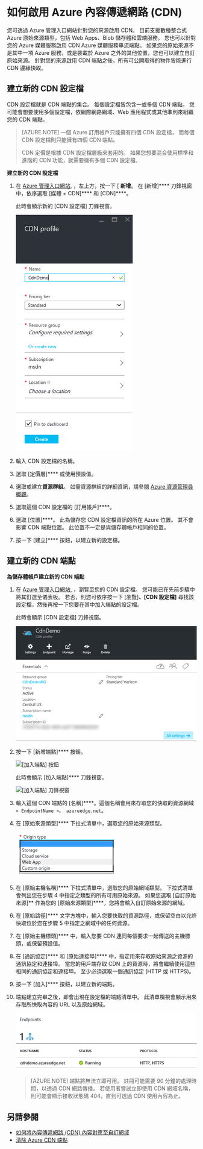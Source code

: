 <properties 
     pageTitle="如何啟用 Azure 內容傳遞網路 (CDN)" 
     description="本主題說明如何啟用 Azure 內容傳遞網路 (CDN)。" 
     services="cdn" 
     documentationCenter="" 
     authors="camsoper" 
     manager="dwrede" 
     editor=""/>
<tags 
     ms.service="cdn" 
     ms.workload="media" 
     ms.tgt_pltfrm="na" 
     ms.devlang="na" 
     ms.topic="article" 
     ms.date="12/02/2015" 
     ms.author="casoper"/>




# 如何啟用 Azure 內容傳遞網路 (CDN)

您可透過 Azure 管理入口網站針對您的來源啟用 CDN。 目前支援數種整合式 Azure 原始來源類型，包括 Web Apps、Blob 儲存體和雲端服務。 您也可以針對您的 Azure 媒體服務啟用 CDN Azure 媒體服務串流端點。 如果您的原始來源不是其中一項 Azure 服務，或是裝載於 Azure 之外的其他位置，您也可以建立自訂原始來源。 針對您的來源啟用 CDN 端點之後，所有可公開取得的物件皆能進行 CDN 邊緣快取。

## 建立新的 CDN 設定檔

CDN 設定檔就是 CDN 端點的集合。 每個設定檔皆包含一或多個 CDN 端點。 您可能會想要使用多個設定檔，依網際網路網域、Web 應用程式或其他準則來組織您的 CDN 端點。
> [AZURE.NOTE] 一個 Azure 訂用帳戶只能擁有四個 CDN 設定檔， 而每個 CDN 設定檔則只能擁有四個 CDN 端點。
>
> CDN 定價是根據 CDN 設定檔層級來套用的。 如果您想要混合使用標準和進階的 CDN 功能，就需要擁有多個 CDN 設定檔。


**建立新的 CDN 設定檔**

1. 在 [Azure 管理入口網站](https://portal.azure.com), ，左上方，按一下 [ **新增**。 在 [新增]**** 刀鋒視窗中，依序選取 [媒體 + CDN]**** 和 [CDN]****。

    此時會顯示新的 [CDN 設定檔] 刀鋒視窗。

    ![新的 CDN 設定檔][new-cdn-profile]

2. 輸入 CDN 設定檔的名稱。

3. 選取 [定價層]**** 或使用預設值。

4. 選取或建立**資源群組**。 如需資源群組的詳細資訊，請參閱 [Azure 資源管理員概觀](resource-group-overview/#resource-groups)。

5. 選取這個 CDN 設定檔的 [訂用帳戶]****。

6. 選取 [位置]****。 此為儲存您 CDN 設定檔資訊的所在 Azure 位置。 其不會影響 CDN 端點位置。 此位置不一定是與儲存體帳戶相同的位置。

7. 按一下 [建立]**** 按鈕，以建立新的設定檔。

## 建立新的 CDN 端點

**為儲存體帳戶建立新的 CDN 端點**

1. 在 [Azure 管理入口網站](https://portal.azure.com), ，瀏覽至您的 CDN 設定檔。 您可能已在先前步驟中將其釘選至儀表板。 若否，則您可依序按一下 [瀏覽]****、[CDN 設定檔]**** 尋找該設定檔，然後再按一下您要在其中加入端點的設定檔。

    此時會顯示 [CDN 設定檔] 刀鋒視窗。

    ![CDN 設定檔][cdn-profile-settings]

2. 按一下 [新增端點]**** 按鈕。

    ![[加入端點] 按鈕][cdn-new-endpoint-button]

    此時會顯示 [加入端點]**** 刀鋒視窗。

    ![[加入端點] 刀鋒視窗][cdn-add-endpoint]

3. 輸入這個 CDN 端點的 [名稱]****。這個名稱會用來存取您的快取的資源網域 `< EndpointName >。 azureedge.net`。

4. 在 [原始來源類型]**** 下拉式清單中，選取您的原始來源類型。

    ![CDN 原始來源類型](./media/cdn-create-new-endpoint/cdn-origin-type.png)

5. 在 [原始主機名稱]**** 下拉式清單中，選取您的原始網域類型。 下拉式清單會列出您在步驟 4 中指定之類型的所有可用原始來源。 如果您選取 [自訂原始來源]** 作為您的 [原始來源類型]****，您將會輸入自訂原始來源的網域。

6. 在 [原始路徑]**** 文字方塊中，輸入您要快取的資源路徑，或保留空白以允許快取位於您在步驟 5 中指定之網域中的任何資源。

7. 在 [原始主機標頭]**** 中，輸入您要 CDN 連同每個要求一起傳送的主機標頭，或保留預設值。

8. 在 [通訊協定]**** 和 [原始連接埠]**** 中，指定用來存取原始來源之資源的通訊協定和連接埠。 當您的用戶端存取 CDN 上的資源時，將會繼續使用這些相同的通訊協定和連接埠。 至少必須選取一個通訊協定 (HTTP 或 HTTPS)。

9. 按一下 [加入]**** 按鈕，以建立新的端點。

10. 端點建立完畢之後，即會出現在設定檔的端點清單中。 此清單檢視會顯示用來存取所快取內容的 URL 以及原始網域。

    ![CDN 端點][cdn-endpoint-success]
    > [AZURE.NOTE] 端點將無法立即可用。 註冊可能需要 90 分鐘的處理時間，以透過 CDN 網路傳播。 若使用者嘗試立即使用 CDN 網域名稱，則可能會顯示接收狀態碼 404，直到可透過 CDN 使用內容為止。

## 另請參閱

- [如何將內容傳遞網路 (CDN) 內容對應至自訂網域](cdn-map-content-to-custom-domain.md)
- [清除 Azure CDN 端點](cdn-purge-endpoint.md)


[new-cdn-profile]: ./media/cdn-create-new-endpoint/cdn-new-profile.png 
[cdn-profile-settings]: ./media/cdn-create-new-endpoint/cdn-profile-settings.png 
[cdn-new-endpoint-button]: ./media/cdn-create-new-endpoint/cdn-new-endpoint-button.png 
[cdn-add-endpoint]: ./media/cdn-create-new-endpoint/cdn-add-endpoint.png 
[cdn-endpoint-success]: ./media/cdn-create-new-endpoint/cdn-endpoint-success.png 

